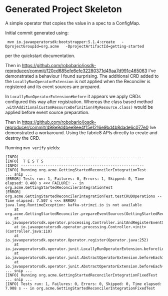 # Generated Project Skeleton

A simple operator that copies the value in a spec to a ConfigMap. 

Initial commit generated using:

```
 mvn io.javaoperatorsdk:bootstrapper:5.1.4:create   -DprojectGroupId=org.acme   -DprojectArtifactId=getting-started
```

per the quickstart documentation.

Then in https://github.com/robobario/josdk-reproducer/commit/f20cd685efe6efe32280371d49aa7d991c465063 I've demonstrated a
behaviour I found surprising. The additional CRD added to the `LocallyRunOperatorExtension` is not applied when the
Reconciler is registered and its event sources are prepared.

In `LocallyRunOperatorExtension#before` it appears we apply CRDs configured this way after registration. Whereas the
class based method `.withAdditionalCustomResourceDefinition(MyResource.class)` would be applied before event source
preparation.

Then in https://github.com/robobario/josdk-reproducer/commit/498e9d4bee8ee4f15e1216e9bd4b8dade6c077e0 Ive demonstrated a workaround.
Using the fabric8 APIs directly to create and destroy the CRD.

Running `mvn verify` yields:

```
[INFO] -------------------------------------------------------
[INFO]  T E S T S
[INFO] -------------------------------------------------------
[INFO] Running org.acme.GettingStartedReconcilerIntegrationTest
... snip ...
[ERROR] Tests run: 1, Failures: 0, Errors: 1, Skipped: 0, Time elapsed: 8.408 s <<< FAILURE! -- in org.acme.GettingStartedReconcilerIntegrationTest
[ERROR] org.acme.GettingStartedReconcilerIntegrationTest.testCRUDOperations -- Time elapsed: 7.507 s <<< ERROR!
java.lang.RuntimeException: kafka-strimzi.io is not available
	at org.acme.GettingStartedReconciler.prepareEventSources(GettingStartedReconciler.java:21)
	at io.javaoperatorsdk.operator.processing.Controller.initAndRegisterEventSources(Controller.java:244)
	at io.javaoperatorsdk.operator.processing.Controller.<init>(Controller.java:110)
	at io.javaoperatorsdk.operator.Operator.register(Operator.java:252)
	at io.javaoperatorsdk.operator.junit.LocallyRunOperatorExtension.before(LocallyRunOperatorExtension.java:289)
	at io.javaoperatorsdk.operator.junit.AbstractOperatorExtension.beforeEachImpl(AbstractOperatorExtension.java:137)
	at io.javaoperatorsdk.operator.junit.AbstractOperatorExtension.beforeEach(AbstractOperatorExtension.java:79)
... snip ...
[INFO] Running org.acme.GettingStartedReconcilerIntegrationFixedTest
... snip ...
[INFO] Tests run: 1, Failures: 0, Errors: 0, Skipped: 0, Time elapsed: 7.908 s -- in org.acme.GettingStartedReconcilerIntegrationFixedTest
```
